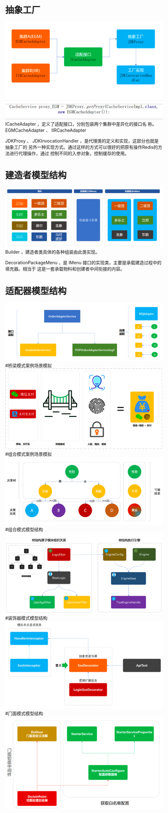 # 抽象工厂
![Screenshot1](image/img.png)
ICacheAdapter ，定义了适配接⼝，分别包装两个集群中差异化的接⼝名
称。 EGMCacheAdapter 、 IIRCacheAdapter

JDKProxy 、 JDKInvocationHandler ，是代理类的定义和实现，这部分也就是抽象⼯⼚的
另外⼀种实现⽅式。通过这样的⽅式可以很好的把原有操作Redis的⽅法进⾏代理操作，通过
控制不同的⼊参对象，控制缓存的使⽤。
# 建造者模型结构
![img_1](image/img_1.png)
Builder ，建造者类具体的各种组装由此类实现。

DecorationPackageMenu ，是 IMenu 接⼝的实现类，主要是承载建造过程中的填充器。相当于
这是⼀套承载物料和创建者中间衔接的内容。
# 适配器模型结构
![img_2](image/img_2.png)
#桥梁模式案例场景模拟
![img_3](image/img_3.png)
#组合模式案例场景模拟
![img_4](image/img_4.png)
#组合模式模型结构
![img_5](image/img_5.png)
#装饰器模式模型结构
![img_6](image/img_6.png)
#⻔⾯模式模型结构
![img_7](image/img_7.png)